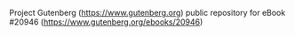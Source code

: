 Project Gutenberg (https://www.gutenberg.org) public repository for eBook #20946 (https://www.gutenberg.org/ebooks/20946)
